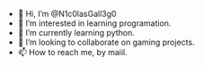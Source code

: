 - 👋 Hi, I’m @N1c0lasGall3g0
- 👀 I’m interested in learning programation.
- 🌱 I’m currently learning python.
- 💞️ I’m looking to collaborate on gaming projects.
- 📫 How to reach me, by maiil.

<!---
N1c0lasGall3g0/N1c0lasGall3g0 is a ✨ special ✨ repository because its `README.md` (this file) appears on your GitHub profile.
You can click the Preview link to take a look at your changes.
--->
